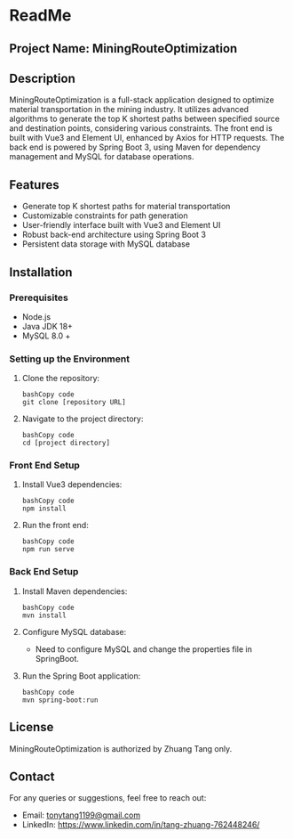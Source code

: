 # ReadMe

## Project Name: MiningRouteOptimization

## Description

MiningRouteOptimization is a full-stack application designed to optimize material transportation in the mining industry. It utilizes advanced algorithms to generate the top K shortest paths between specified source and destination points, considering various constraints. The front end is built with Vue3 and Element UI, enhanced by Axios for HTTP requests. The back end is powered by Spring Boot 3, using Maven for dependency management and MySQL for database operations.

## Features

- Generate top K shortest paths for material transportation
- Customizable constraints for path generation
- User-friendly interface built with Vue3 and Element UI
- Robust back-end architecture using Spring Boot 3
- Persistent data storage with MySQL database

## Installation

### Prerequisites

- Node.js
- Java JDK 18+
- MySQL 8.0 +

### Setting up the Environment

1. Clone the repository:

   ```
   bashCopy code
   git clone [repository URL]
   ```

2. Navigate to the project directory:

   ```
   bashCopy code
   cd [project directory]
   ```

### Front End Setup

1. Install Vue3 dependencies:

   ```
   bashCopy code
   npm install
   ```

2. Run the front end:

   ```
   bashCopy code
   npm run serve
   ```

### Back End Setup

1. Install Maven dependencies:

   ```
   bashCopy code
   mvn install
   ```

2. Configure MySQL database:

   - Need to configure MySQL and change the properties file in SpringBoot.

3. Run the Spring Boot application:

   ```
   bashCopy code
   mvn spring-boot:run
   ```

## License

MiningRouteOptimization is authorized by Zhuang Tang only.

## Contact

For any queries or suggestions, feel free to reach out:

- Email: tonytang1199@gmail.com
- LinkedIn: https://www.linkedin.com/in/tang-zhuang-762448246/